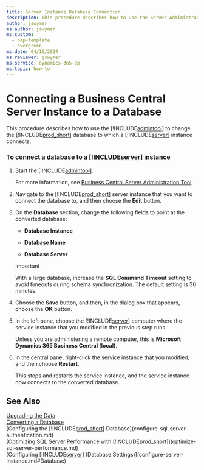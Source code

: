 ```yaml
---
title: Server Instance Database Connection
description: This procedure describes how to use the Server Administration tool to change the Dynamics NAV database to which a Server instance connects.
author: jswymer
ms.author: jswymer
ms.custom:
  - bap-template
  - evergreen
ms.date: 04/16/2024
ms.reviewer: jswymer
ms.service: dynamics-365-op
ms.topic: how-to
---
```


# Connecting a Business Central Server Instance to a Database

This procedure describes how to use the [!INCLUDE[admintool](../developer/includes/admintool.md)] to change the [!INCLUDE[prod_short](../developer/includes/prod_short.md)] database to which a [!INCLUDE[server](../developer/includes/server.md)] instance connects.  

### To connect a database to a [!INCLUDE[server](../developer/includes/server.md)] instance  

1.  Start the [!INCLUDE[admintool](../developer/includes/admintool.md)].  

     For more information, see [Business Central Server Administration Tool](Administration-Tool.md).  

2.  Navigate to the [!INCLUDE[prod_short](../developer/includes/prod_short.md)] server instance that you want to connect the database to, and then choose the **Edit** button.  

3.  On the **Database** section, change the following fields to point at the converted database:  

    -   **Database Instance**  

    -   **Database Name**  

    -   **Database Server**  

    > [!IMPORTANT]  
    >  With a large database, increase the **SQL Command Timeout** setting to avoid timeouts during schema synchronization. The default setting is 30 minutes.  

4.  Choose the **Save** button, and then, in the dialog box that appears, choose the **OK** button.  

5.  In the left pane, choose the [!INCLUDE[server](../developer/includes/server.md)] computer where the service instance that you modified in the previous step runs.  

     Unless you are administering a remote computer, this is **Microsoft Dynamics 365 Business Central \(local\)**.  

6.  In the central pane, right-click the service instance that you modified, and then choose **Restart**.  

     This stops and restarts the service instance, and the service instance now connects to the converted database.  

## See Also
  
[Upgrading the Data](../upgrade/Upgrading-the-Data.md)  
[Converting a Database](../upgrade/converting-a-database.md)  
[Configuring the [!INCLUDE[prod_short](../developer/includes/prod_short.md)] Database](configure-sql-server-authentication.md)  
[Optimizing SQL Server Performance with [!INCLUDE[prod_short](../developer/includes/prod_short.md)]](optimize-sql-server-performance.md)  
[Configuring [!INCLUDE[server](../developer/includes/server.md)] (Database Settings)](configure-server-instance.md#Database)  
